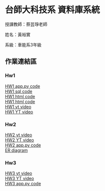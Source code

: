 # 台師大科技系 資料庫系統
授課教師：蔡芸琤老師

姓名：黃裕實   

系級：車能系3年級  

## 作業連結區  
### Hw1
[HW1 app.py code](https://github.com/lestonedddd/database/blob/main/app.py)<br>
[HW1 sql code](https://github.com/lestonedddd/database/blob/main/HW1.sql)<br>
[HW1 html code](https://github.com/lestonedddd/database/blob/main/index.html)<br>
[HW1 html code](https://github.com/lestonedddd/database/blob/main/add.html     )<br>
[HW1 yt video](https://youtu.be/A3A3ZbQJy3E)<br>
[HW1 YT video](https://youtu.be/A3A3ZbQJy3E)
### Hw2
[HW2 yt video](https://youtu.be/WRxgGbOrROU)<br>
[HW2 YT video](https://youtu.be/WRxgGbOrROU)<br>
[HW2 app.py code](https://github.com/lestonedddd/database/blob/main/app.py)<br>
[ER diagram](https://github.com/lestonedddd/database/blob/main/Screenshot%202024-11-07%20at%2011-01-29%20DiagramGPT%20Free%20AI%20Diagram%20Generator%20-%20Create%20Diagrams%20from%20Text%20in%20Seconds.png)
### Hw3
[HW3 yt video](https://youtu.be/WRxgGbOrROU)<br>
[HW3 YT video](https://youtu.be/WRxgGbOrROU)<br>
[HW3 app.py code](https://github.com/lestonedddd/database/blob/main/app.py)<br>
